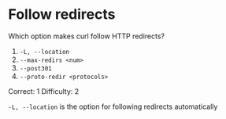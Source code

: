 # Follow redirects

Which option makes curl follow HTTP redirects?

1. `-L, --location`
2. `--max-redirs <num>`
3. `--post301`
4. `--proto-redir <protocols>`

Correct: 1
Difficulty: 2

`-L, --location` is the option for following redirects automatically
